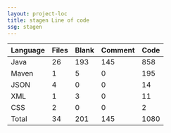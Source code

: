 ```yaml
---
layout: project-loc
title: stagen Line of code
ssg: stagen
---
```

<div class="table-responsive">
<table class="table">
<thead><tr>
<th>Language</th>
<th>Files</th>
<th>Blank</th>
<th>Comment</th>
<th>Code</th>
</tr></thead><tbody>
<tr><td>Java</td><td> 26</td><td> 193</td><td> 145</td><td> 858</td></tr>
<tr><td>Maven</td><td> 1</td><td> 5</td><td> 0</td><td> 195</td></tr>
<tr><td>JSON</td><td> 4</td><td> 0</td><td> 0</td><td> 14</td></tr>
<tr><td>XML</td><td> 1</td><td> 3</td><td> 0</td><td> 11</td></tr>
<tr><td>CSS</td><td> 2</td><td> 0</td><td> 0</td><td> 2</td></tr>
<tr><td>Total</td><td>34</td><td>201</td><td>145</td><td>1080</td></tr>
</tbody></table></div>
